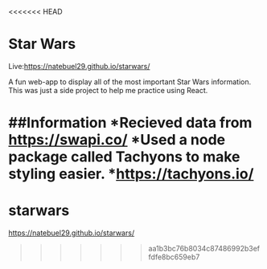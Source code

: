 <<<<<<< HEAD
# Star Wars

Live:https://natebuel29.github.io/starwars/

A fun web-app to display all of the most important Star Wars information.
This was just a side project to help me practice using React.

##Information
*Recieved data from https://swapi.co/
*Used a node package called Tachyons to make styling easier.
	*https://tachyons.io/
=======
# starwars
https://natebuel29.github.io/starwars/
>>>>>>> aa1b3bc76b8034c87486992b3effdfe8bc659eb7
